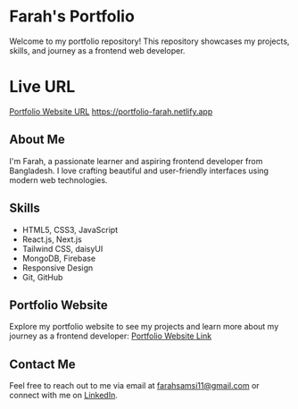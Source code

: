 # Farah's Portfolio

Welcome to my portfolio repository! This repository showcases my projects, skills, and journey as a frontend web developer.

# Live URL

[Portfolio Website URL](https://portfolio-farah.netlify.app) https://portfolio-farah.netlify.app

## About Me

I'm Farah, a passionate learner and aspiring frontend developer from Bangladesh. I love crafting beautiful and user-friendly interfaces using modern web technologies.

## Skills

- HTML5, CSS3, JavaScript
- React.js, Next.js
- Tailwind CSS, daisyUI
- MongoDB, Firebase
- Responsive Design
- Git, GitHub

## Portfolio Website

Explore my portfolio website to see my projects and learn more about my journey as a frontend developer: [Portfolio Website Link](https://portfolio-farah.netlify.app)

## Contact Me

Feel free to reach out to me via email at [farahsamsi11@gmail.com](mailto:farahsamsi11@gmail.com) or connect with me on [LinkedIn](https://www.linkedin.com/in/farahsamsi11).
